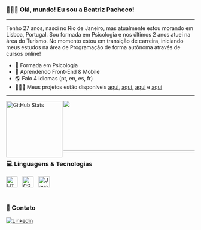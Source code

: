 ### 🧑🏻‍💻 Olá, mundo! Eu sou a Beatriz Pacheco!

---

Tenho 27 anos, nasci no Rio de Janeiro, mas atualmente estou morando em Lisboa, Portugal. Sou formada em Psicologia e nos últimos 2 anos atuei na área do Turismo. No momento estou em transição de carreira, iniciando meus estudos na área de Programação de forma autônoma através de cursos online!

- 🔭 Formada em Psicologia
- 🌱 Aprendendo Front-End & Mobile
- 🌎 Falo 4 idiomas (pt, en, es, fr)
- 🧑🏻‍💻 Meus projetos estão disponíveis <a href= "https://beapacheco.github.io/projeto-android/">aqui</a>, <a href= "https://beapacheco.github.io/projeto-cordel/">aqui,</a> <a href= "https://beapacheco.github.io/projeto-redes/">aqui</a> e <a href= "https://beapacheco.github.io/projeto-login/">aqui</a>

---

<p>
<img 
      align="left"
      alt="GitHub Stats" 
      height="150" 
      src="https://github-readme-stats.vercel.app/api/top-langs/?username=beapacheco&theme=tokyonight&layout=compact&custom_title=Tecnologias&langs_count=9" 
  />
</p>


![](https://github-readme-streak-stats.herokuapp.com/?user=beapacheco&theme=github_dark_dimmed&hide_border=false)<br/>
<br>
<br>
<br>
<br>
<br>
<br>

---

### 💻 Linguagens & Tecnologias

<img 
    align="left" 
    alt="HTML"
    title="HTML" 
    width="30px" 
    style="padding-right: 10px;" 
    src="https://cdn.jsdelivr.net/gh/devicons/devicon@latest/icons/html5/html5-original.svg" 
/>
<img 
    align="left" 
    alt="CSS" 
    title="CSS"
    width="30px" 
    style="padding-right: 10px;" 
    src="https://cdn.jsdelivr.net/gh/devicons/devicon@latest/icons/css3/css3-original.svg" 
/>
<img 
    align="left" 
    alt="JavaScript" 
    title="JavaScript"
    width="30px" 
    style="padding-right: 10px;" 
    src="https://cdn.jsdelivr.net/gh/devicons/devicon@latest/icons/javascript/javascript-original.svg" 
/>

<br>
<br>
<br>

### 🔗 Contato
 
[![Linkedin](https://img.shields.io/badge/LinkedIn-0077B5?style=for-the-badge&logo=linkedin&logoColor=white
)](https://www.linkedin.com/in/beatrizpacheconunes/)
